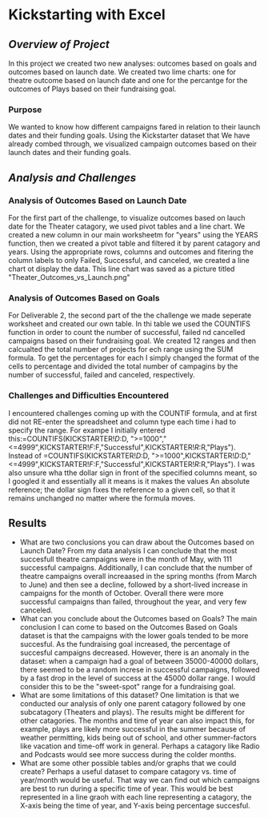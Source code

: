 # Kickstarting with Excel

## *Overview of Project* 
In this project we created two new analyses: outcomes based on goals and outcomes based on launch date. We created two lime charts: one for theatre outcome based on launch date and one for the percantge for the outcomes of Plays based on their fundraising goal.

### Purpose
We wanted to know how different campaigns fared in relation to their launch dates and their funding goals. Using the Kickstarter dataset that We have already combed through, we visualized campaign outcomes based on their launch dates and their funding goals.

## *Analysis and Challenges*

### Analysis of Outcomes Based on Launch Date
For the first part of the challenge, to visualize outcomes based on lauch date for the Theater catagory, we used pivot tables and a line chart. We created a new column in our main worksheetm for "years" using the YEARS function, then we created a pivot table and filtered it by parent catagory and years. Using the appropriate rows, columns and outcomes and fitering the column labels to only Failed, Successful, and canceled, we created a line chart ot display the data. This line chart was saved as a picture titled "Theater_Outcomes_vs_Launch.png"

### Analysis of Outcomes Based on Goals
For Deliverable 2, the second part of the the challenge we made  seperate worksheet and created our own table. In thi table we used the COUNTIFS function in order to count the number of successful, failed nd cancelled campaigns based on their fundraising goal. We created 12 ranges and then calcualted the total number of projects for ech range using the SUM formula. To get the percentages for each I simply changed the format of the cells to percentage and divided the total  number of campagins by the number of successful, failed and canceled, respectively. 
### Challenges and Difficulties Encountered
I encountered challenges coming up with the COUNTIF formula, and at first did not RE-enter the spreadsheet and column type each time i had to specify the range. For exampe I initially entered this:=COUNTIFS(KICKSTARTER!$D:$D, ">=1000","<=4999",KICKSTARTER!$F:$F,"Successful",KICKSTARTER!$R:$R,"Plays"). Instead of =COUNTIFS(KICKSTARTER!$D:$D, ">=1000",KICKSTARTER!$D:$D,"<=4999",KICKSTARTER!$F:$F,"Successful",KICKSTARTER!$R:$R,"Plays"). I was also unsure wha tthe dollar sign in front of the specified columns meant, so I googled it and essentially all it means is it makes the values An absolute reference; the dollar sign fixes the reference to a given cell, so that it remains unchanged no matter where the formula moves.
## Results

- What are two conclusions you can draw about the Outcomes based on Launch Date?
From my data analysis I can conclude that the most succesfull theatre campaigns were in the month of May, with 111 successful campaigns. Additionally, I can conclude that the number of theatre campaigns overall increaased in the spring months (from March to June) and then see a decline, followed by a short-lived increase in campaigns for the month of October. Overall there were more successful campaigns than failed, throughout the year, and very few canceled.
- What can you conclude about the Outcomes based on Goals?
The main conclusion I can come to based on the Outcomes Based on Goals dataset is that the campaigns with the lower goals tended to be more succesful. As the fundraising goal increased, the percentage of succesful campaigns decreased. However, there is an anomaly in the dataset: when a campaign had a goal of between 35000-40000 dollars, there seemed to be a random increse in successful campaigns, followed by a fast drop in the level of success at the 45000 dollar range. I would consider this to be the "sweet-spot" range for a fundraising goal.
- What are some limitations of this dataset?
One limitation is that we conducted our analysis of only one parent catagory followed by one subcatagory (Theaters and plays). The results might be different for other catagories. The months and time of year can also impact this, for example, plays are likely more successful in the summer because of weather permitting, kids being out of school, and other summer-factors like vacation and time-off work in general. Perhaps a catagory like Radio and Podcasts would see more success during the colder months.
- What are some other possible tables and/or graphs that we could create?
Perhaps a useful dataset to compare catagory vs. time of year/month would be useful. That way we can find out which campaigns are best to run during a specific time of year. This would be best represented in a line graoh with each line representing a catagory, the X-axis being the time of year, and Y-axis being percentage succesful.
